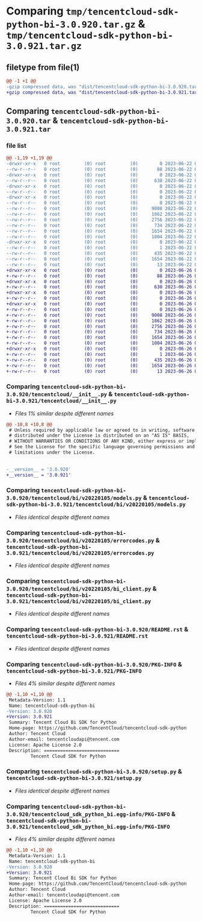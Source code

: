 # Comparing `tmp/tencentcloud-sdk-python-bi-3.0.920.tar.gz` & `tmp/tencentcloud-sdk-python-bi-3.0.921.tar.gz`

## filetype from file(1)

```diff
@@ -1 +1 @@
-gzip compressed data, was "dist/tencentcloud-sdk-python-bi-3.0.920.tar", last modified: Thu Jun 22 00:17:01 2023, max compression
+gzip compressed data, was "dist/tencentcloud-sdk-python-bi-3.0.921.tar", last modified: Mon Jun 26 00:16:57 2023, max compression
```

## Comparing `tencentcloud-sdk-python-bi-3.0.920.tar` & `tencentcloud-sdk-python-bi-3.0.921.tar`

### file list

```diff
@@ -1,19 +1,19 @@
-drwxr-xr-x   0 root         (0) root         (0)        0 2023-06-22 00:17:01.000000 tencentcloud-sdk-python-bi-3.0.920/
--rw-r--r--   0 root         (0) root         (0)       88 2023-06-22 00:17:01.000000 tencentcloud-sdk-python-bi-3.0.920/setup.cfg
-drwxr-xr-x   0 root         (0) root         (0)        0 2023-06-22 00:17:01.000000 tencentcloud-sdk-python-bi-3.0.920/tencentcloud/
--rw-r--r--   0 root         (0) root         (0)      630 2023-06-22 00:17:01.000000 tencentcloud-sdk-python-bi-3.0.920/tencentcloud/__init__.py
-drwxr-xr-x   0 root         (0) root         (0)        0 2023-06-22 00:17:01.000000 tencentcloud-sdk-python-bi-3.0.920/tencentcloud/bi/
--rw-r--r--   0 root         (0) root         (0)        0 2023-06-22 00:17:01.000000 tencentcloud-sdk-python-bi-3.0.920/tencentcloud/bi/__init__.py
-drwxr-xr-x   0 root         (0) root         (0)        0 2023-06-22 00:17:01.000000 tencentcloud-sdk-python-bi-3.0.920/tencentcloud/bi/v20220105/
--rw-r--r--   0 root         (0) root         (0)        0 2023-06-22 00:17:01.000000 tencentcloud-sdk-python-bi-3.0.920/tencentcloud/bi/v20220105/__init__.py
--rw-r--r--   0 root         (0) root         (0)     9008 2023-06-22 00:17:01.000000 tencentcloud-sdk-python-bi-3.0.920/tencentcloud/bi/v20220105/models.py
--rw-r--r--   0 root         (0) root         (0)     1862 2023-06-22 00:17:01.000000 tencentcloud-sdk-python-bi-3.0.920/tencentcloud/bi/v20220105/errorcodes.py
--rw-r--r--   0 root         (0) root         (0)     2756 2023-06-22 00:17:01.000000 tencentcloud-sdk-python-bi-3.0.920/tencentcloud/bi/v20220105/bi_client.py
--rw-r--r--   0 root         (0) root         (0)      734 2023-06-22 00:17:01.000000 tencentcloud-sdk-python-bi-3.0.920/README.rst
--rw-r--r--   0 root         (0) root         (0)     1654 2023-06-22 00:17:01.000000 tencentcloud-sdk-python-bi-3.0.920/PKG-INFO
--rw-r--r--   0 root         (0) root         (0)     1004 2023-06-22 00:17:01.000000 tencentcloud-sdk-python-bi-3.0.920/setup.py
-drwxr-xr-x   0 root         (0) root         (0)        0 2023-06-22 00:17:01.000000 tencentcloud-sdk-python-bi-3.0.920/tencentcloud_sdk_python_bi.egg-info/
--rw-r--r--   0 root         (0) root         (0)        1 2023-06-22 00:17:01.000000 tencentcloud-sdk-python-bi-3.0.920/tencentcloud_sdk_python_bi.egg-info/dependency_links.txt
--rw-r--r--   0 root         (0) root         (0)      435 2023-06-22 00:17:01.000000 tencentcloud-sdk-python-bi-3.0.920/tencentcloud_sdk_python_bi.egg-info/SOURCES.txt
--rw-r--r--   0 root         (0) root         (0)     1654 2023-06-22 00:17:01.000000 tencentcloud-sdk-python-bi-3.0.920/tencentcloud_sdk_python_bi.egg-info/PKG-INFO
--rw-r--r--   0 root         (0) root         (0)       13 2023-06-22 00:17:01.000000 tencentcloud-sdk-python-bi-3.0.920/tencentcloud_sdk_python_bi.egg-info/top_level.txt
+drwxr-xr-x   0 root         (0) root         (0)        0 2023-06-26 00:16:57.000000 tencentcloud-sdk-python-bi-3.0.921/
+-rw-r--r--   0 root         (0) root         (0)       88 2023-06-26 00:16:57.000000 tencentcloud-sdk-python-bi-3.0.921/setup.cfg
+drwxr-xr-x   0 root         (0) root         (0)        0 2023-06-26 00:16:57.000000 tencentcloud-sdk-python-bi-3.0.921/tencentcloud/
+-rw-r--r--   0 root         (0) root         (0)      630 2023-06-26 00:16:57.000000 tencentcloud-sdk-python-bi-3.0.921/tencentcloud/__init__.py
+drwxr-xr-x   0 root         (0) root         (0)        0 2023-06-26 00:16:57.000000 tencentcloud-sdk-python-bi-3.0.921/tencentcloud/bi/
+-rw-r--r--   0 root         (0) root         (0)        0 2023-06-26 00:16:57.000000 tencentcloud-sdk-python-bi-3.0.921/tencentcloud/bi/__init__.py
+drwxr-xr-x   0 root         (0) root         (0)        0 2023-06-26 00:16:57.000000 tencentcloud-sdk-python-bi-3.0.921/tencentcloud/bi/v20220105/
+-rw-r--r--   0 root         (0) root         (0)        0 2023-06-26 00:16:57.000000 tencentcloud-sdk-python-bi-3.0.921/tencentcloud/bi/v20220105/__init__.py
+-rw-r--r--   0 root         (0) root         (0)     9008 2023-06-26 00:16:57.000000 tencentcloud-sdk-python-bi-3.0.921/tencentcloud/bi/v20220105/models.py
+-rw-r--r--   0 root         (0) root         (0)     1862 2023-06-26 00:16:57.000000 tencentcloud-sdk-python-bi-3.0.921/tencentcloud/bi/v20220105/errorcodes.py
+-rw-r--r--   0 root         (0) root         (0)     2756 2023-06-26 00:16:57.000000 tencentcloud-sdk-python-bi-3.0.921/tencentcloud/bi/v20220105/bi_client.py
+-rw-r--r--   0 root         (0) root         (0)      734 2023-06-26 00:16:57.000000 tencentcloud-sdk-python-bi-3.0.921/README.rst
+-rw-r--r--   0 root         (0) root         (0)     1654 2023-06-26 00:16:57.000000 tencentcloud-sdk-python-bi-3.0.921/PKG-INFO
+-rw-r--r--   0 root         (0) root         (0)     1004 2023-06-26 00:16:57.000000 tencentcloud-sdk-python-bi-3.0.921/setup.py
+drwxr-xr-x   0 root         (0) root         (0)        0 2023-06-26 00:16:57.000000 tencentcloud-sdk-python-bi-3.0.921/tencentcloud_sdk_python_bi.egg-info/
+-rw-r--r--   0 root         (0) root         (0)        1 2023-06-26 00:16:57.000000 tencentcloud-sdk-python-bi-3.0.921/tencentcloud_sdk_python_bi.egg-info/dependency_links.txt
+-rw-r--r--   0 root         (0) root         (0)      435 2023-06-26 00:16:57.000000 tencentcloud-sdk-python-bi-3.0.921/tencentcloud_sdk_python_bi.egg-info/SOURCES.txt
+-rw-r--r--   0 root         (0) root         (0)     1654 2023-06-26 00:16:57.000000 tencentcloud-sdk-python-bi-3.0.921/tencentcloud_sdk_python_bi.egg-info/PKG-INFO
+-rw-r--r--   0 root         (0) root         (0)       13 2023-06-26 00:16:57.000000 tencentcloud-sdk-python-bi-3.0.921/tencentcloud_sdk_python_bi.egg-info/top_level.txt
```

### Comparing `tencentcloud-sdk-python-bi-3.0.920/tencentcloud/__init__.py` & `tencentcloud-sdk-python-bi-3.0.921/tencentcloud/__init__.py`

 * *Files 1% similar despite different names*

```diff
@@ -10,8 +10,8 @@
 # Unless required by applicable law or agreed to in writing, software
 # distributed under the License is distributed on an "AS IS" BASIS,
 # WITHOUT WARRANTIES OR CONDITIONS OF ANY KIND, either express or implied.
 # See the License for the specific language governing permissions and
 # limitations under the License.
 
 
-__version__ = '3.0.920'
+__version__ = '3.0.921'
```

### Comparing `tencentcloud-sdk-python-bi-3.0.920/tencentcloud/bi/v20220105/models.py` & `tencentcloud-sdk-python-bi-3.0.921/tencentcloud/bi/v20220105/models.py`

 * *Files identical despite different names*

### Comparing `tencentcloud-sdk-python-bi-3.0.920/tencentcloud/bi/v20220105/errorcodes.py` & `tencentcloud-sdk-python-bi-3.0.921/tencentcloud/bi/v20220105/errorcodes.py`

 * *Files identical despite different names*

### Comparing `tencentcloud-sdk-python-bi-3.0.920/tencentcloud/bi/v20220105/bi_client.py` & `tencentcloud-sdk-python-bi-3.0.921/tencentcloud/bi/v20220105/bi_client.py`

 * *Files identical despite different names*

### Comparing `tencentcloud-sdk-python-bi-3.0.920/README.rst` & `tencentcloud-sdk-python-bi-3.0.921/README.rst`

 * *Files identical despite different names*

### Comparing `tencentcloud-sdk-python-bi-3.0.920/PKG-INFO` & `tencentcloud-sdk-python-bi-3.0.921/PKG-INFO`

 * *Files 4% similar despite different names*

```diff
@@ -1,10 +1,10 @@
 Metadata-Version: 1.1
 Name: tencentcloud-sdk-python-bi
-Version: 3.0.920
+Version: 3.0.921
 Summary: Tencent Cloud Bi SDK for Python
 Home-page: https://github.com/TencentCloud/tencentcloud-sdk-python
 Author: Tencent Cloud
 Author-email: tencentcloudapi@tencent.com
 License: Apache License 2.0
 Description: ============================
         Tencent Cloud SDK for Python
```

### Comparing `tencentcloud-sdk-python-bi-3.0.920/setup.py` & `tencentcloud-sdk-python-bi-3.0.921/setup.py`

 * *Files identical despite different names*

### Comparing `tencentcloud-sdk-python-bi-3.0.920/tencentcloud_sdk_python_bi.egg-info/PKG-INFO` & `tencentcloud-sdk-python-bi-3.0.921/tencentcloud_sdk_python_bi.egg-info/PKG-INFO`

 * *Files 4% similar despite different names*

```diff
@@ -1,10 +1,10 @@
 Metadata-Version: 1.1
 Name: tencentcloud-sdk-python-bi
-Version: 3.0.920
+Version: 3.0.921
 Summary: Tencent Cloud Bi SDK for Python
 Home-page: https://github.com/TencentCloud/tencentcloud-sdk-python
 Author: Tencent Cloud
 Author-email: tencentcloudapi@tencent.com
 License: Apache License 2.0
 Description: ============================
         Tencent Cloud SDK for Python
```

